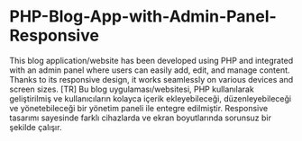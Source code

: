 # PHP-Blog-App-with-Admin-Panel-Responsive
This blog application/website has been developed using PHP and integrated with an admin panel where users can easily add, edit, and manage content. Thanks to its responsive design, it works seamlessly on various devices and screen sizes.
[TR]
Bu blog uygulaması/websitesi, PHP kullanılarak geliştirilmiş ve kullanıcıların kolayca içerik ekleyebileceği, düzenleyebileceği ve yönetebileceği bir yönetim paneli ile entegre edilmiştir. Responsive tasarımı sayesinde farklı cihazlarda ve ekran boyutlarında sorunsuz bir şekilde çalışır. 
